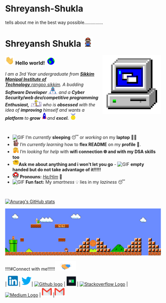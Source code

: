 # Shreyansh-Shukla
tells about me in the best way possible...............
# Shreyansh Shukla&nbsp;<img src="https://github.com/viral-sangani/viral-sangani/blob/master/Assets/Mario_Hello_Big.gif" width="30px">

<!--
    &nbsp; [![HitCount](http://hits.dwyl.com/viral-sangani/viral-sangani.svg)](http://hits.dwyl.com/viral-sangani/viral-sangani)
-->

<img align="right" alt="PC GIF" src="https://github.com/viral-sangani/viral-sangani/blob/master/Assets/PC.gif" width="190" />

### <img src="https://github.com/viral-sangani/viral-sangani/blob/master/Assets/Hi.gif" width="29px"> **Hello world!** &nbsp;<img src="https://github.com/viral-sangani/viral-sangani/blob/master/Assets/Earth.gif" width="24px">

<p>
  <em>
    I am a 3rd Year undergraduate from <a href="https://www.smu.edu.in/"> <b>Sikkim Manipal Institute of Technology</b>,rangpo,sikkim</a>.  
    A budding <b>Software Developer</b> <img src="https://github.com/viral-sangani/viral-sangani/blob/master/Assets/Developer.gif" width="30px"> and a <b>Cyber Security/web dev/competitive programming  Enthusiast,</b>&nbsp;<img src="https://github.com/viral-sangani/viral-sangani/blob/master/Assets/Designer.gif" width="36px">  who is <b>obsessed</b>
    with the idea of <b>improving</b> himself and wants a <b>platform</b> to 
    <b>grow</b> <img src="https://github.com/viral-sangani/viral-sangani/blob/master/Assets/Rocket.gif" width="18px">and 
    <b>excel.</b> <img src="https://github.com/viral-sangani/viral-sangani/blob/master/Assets/Medal.gif" width="20px">
  </em>  
</p>

<br>

- <img alt="GIF" src="https://github.com/viral-sangani/viral-sangani/blob/master/Assets/wave.gif" width="20vw" /> I’m _currently_ **sleeping** 😴 or _working_ on my **laptop** 👨‍💻
- <img alt="GIF" src="https://github.com/viral-sangani/viral-sangani/blob/master/Assets/gandalf_parrot.gif" width="20vw" /> I’m _currently learning_ how to **flex README** on my **profile** 💪.
- <img alt="GIF" src="https://github.com/viral-sangani/viral-sangani/blob/master/Assets/hmm.gif" width="20vw" /> I’m _looking_ for _help_ with **wifi connection 🌐 and with my DSA skills too**
- <img alt="GIF" src="https://github.com/viral-sangani/viral-sangani/blob/master/Assets/happy.gif" width="20vw" />**Ask me about anything and i won't let you go**    - <img alt="GIF" src="https://tenor.com/bkQ8f.gif" width=20vw height=20vw/> **empty handed but do not take advantage of it!!!!!**
- <img alt="GIF" src="https://github.com/viral-sangani/viral-sangani/blob/master/Assets/powerup.gif" width="20vw" /> **Pronouns:** [_He/Him_](https://pronoun.is/he) 🧔
- <img alt="GIF" src="https://github.com/viral-sangani/viral-sangani/blob/master/Assets/coin.gif" width="20vw" /> **Fun fact:** My _smartness_ 💡 lies in my _laziness_ 😴

<br>

[![Anurag's GitHub stats](https://github-readme-stats.vercel.app/api?username=Shreyansh252001)](https://github.com/anuraghazra/github-readme-stats)
<br>

<img src="https://github.com/viral-sangani/viral-sangani/blob/master/Assets/Mario_Gameplay.gif" alt="Mario Game" width="980">

<br>

!!!!#Connect with me!!!!!!<img src="https://github.com/viral-sangani/viral-sangani/blob/master/Assets/Handshake.gif" height="32px">

| [<img src="https://github.com/viral-sangani/viral-sangani/blob/master/Assets/Linkedin.svg" alt="Linkedin Logo" width="32">](https://www.linkedin.com/in/shreyansh-shukla-187259181/) | [<img src="https://github.com/viral-sangani/viral-sangani/blob/master/Assets/Twitter.svg" alt="Twitter Logo" width="32">](https://twitter.com/LoadMatLeGoalLe)| [<img 
src="https://cdn.svgporn.com/logos/github-icon.svg" alt="Github logo" width="34">](https://github.com/Shreyansh252001) | [<img 
src="https://github.com/viral-sangani/viral-sangani/blob/master/Assets/HackerRank.svg" alt="HackerRank Logo" width="30">](https://www.hackerrank.com/) | [<img src="https://cdn.svgporn.com/logos/stackoverflow-icon.svg" alt="Stackoverflow Logo" width="28">](https://stackoverflow.com/users/10625373/programming-is-my-life) | [<img src="https://cdn.svgporn.com/logos/medium.svg" alt="Medium Logo" width="30" height="30">](https://medium.com/@shreyansh252001) | [<img 
src="https://github.com/viral-sangani/viral-sangani/blob/master/Assets/Gmail.svg" alt="Gmail logo" height="32">](mailto:Shreyansh252001@gmail.com) |[<img 
src="https://github.com/viral-sangani/viral-sangani/blob/master/Assets/Gmail.svg" alt="CodeChef Logo" height="32">]()

<br>
<br>

<!--

![Dino](https://github.com/viral-sangani/viral-sangani/blob/master/Assets/dino.gif)








## 𝗠𝘆 𝗧𝗲𝗰𝗸 𝗦𝘁𝗮𝗰𝗸

<table>
  <tbody>
    <tr valign="top">
      <td width="25%" align="center">
        <span>𝗛𝗧𝗠𝗟𝟱</span><br><br><br>
        <img height="64px" src="https://cdn.svgporn.com/logos/html-5.svg">
      </td>
      <td width="25%" align="center">
        <span>𝗖𝗦𝗦𝟯</span><br><br><br>
        <img height="64px" src="https://cdn.svgporn.com/logos/css-3.svg">
      </td>
      <td width="25%" align="center">
        <span>𝗝𝗮𝘃𝗮𝗦𝗰𝗿𝗶𝗽𝘁</span><br><br><br>
        <img height="64px" src="https://cdn.svgporn.com/logos/javascript.svg">
      </td>
      <td width="25%" align="center">
        <span>𝗩𝘂𝗲</span><br><br><br>
        <img height="64px" src="https://cdn.svgporn.com/logos/vue.svg">
      </td>
    </tr>
    <tr valign="top">
      <td width="25%" align="center">
        <span>𝗪𝗲𝗯𝗽𝗮𝗰𝗸</span><br><br><br>
        <img height="64px" src="https://cdn.svgporn.com/logos/webpack.svg">
      </td>
      <td width="25%" align="center">
        <span>𝗚𝗶𝘁</span><br><br><br>
        <img height="64px" src="https://cdn.svgporn.com/logos/git-icon.svg">
      </td>
       <td width="25%" align="center">
        <span>𝐀𝐧𝐠𝐮𝐥𝐚𝐫 𝐉𝐬</span><br><br><br>
        <img height="64px" src="https://cdn.svgporn.com/logos/angular-icon.svg">
      </td>
      <td width="25%" align="center">
        <span>𝗩𝗦 𝗖𝗼𝗱𝗲</span><br><br><br>
        <img height="64px" src="https://cdn.svgporn.com/logos/visual-studio-code.svg">
      </td>
    </tr>
    <tr valign="top">
      <td width="25%" align="center">
        <span>𝗟𝗲𝘀𝘀</span><br><br><br>
        <img height="64px" src="https://cdn.svgporn.com/logos/less.svg">
      </td>
      <td width="25%" align="center">
        <span>𝗦𝗮𝘀𝘀/𝗦𝗖𝗦𝗦</span><br><br><br>
        <img height="64px" src="https://cdn.svgporn.com/logos/sass.svg">
      </td>
      <td width="25%" align="center">
        <span>𝗧𝗮𝗶𝗹𝘄𝗶𝗻𝗱𝗖𝘀𝘀</span><br><br><br>
        <img height="64px" src="https://cdn.svgporn.com/logos/tailwindcss-icon.svg">
      </td>
      <td width="25%" align="center">
        <span>𝗡𝗲𝘁𝗹𝗶𝗳𝘆</span><br><br><br>
        <img height="64px" src="https://cdn.svgporn.com/logos/netlify.svg">
      </td>
    </tr>
  </tbody>
</table>


![visitors](https://visitor-badge.laobi.icu/badge?page_id=shreyansh252001)

-->
